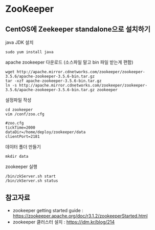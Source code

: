 # ZooKeeper

## CentOS에 Zeekeeper standalone으로 설치하기

java JDK 설치
```
sudo yum install java
```

apache zookeeper 다운로드 (소스파일 말고 bin 파일 받는게 편함)
```
wget http://apache.mirror.cdnetworks.com/zookeeper/zookeeper-3.5.6/apache-zookeeper-3.5.6-bin.tar.gz
tar -xzf apache-zookeeper-3.5.6-bin.tar.gz
ln -s http://apache.mirror.cdnetworks.com/zookeeper/zookeeper-3.5.6/apache-zookeeper-3.5.6-bin.tar.gz zookeeper
```

설정파일 작성
```
cd zookeeper
vim /conf/zoo.cfg
```

```
#zoo.cfg
tickTime=2000
dataDir=/home/deploy/zookeeper/data
clientPort=2181
```

데이터 폴더 만들기
```
mkdir data
```


zookeeper 실행
```
/bin/zkServer.sh start
/bin/zkServer.sh status
```



## 참고자료
- zookeeper getting started guide : https://zookeeper.apache.org/doc/r3.1.2/zookeeperStarted.html
- zookeeper 클러스터 설치 : https://jdm.kr/blog/214
